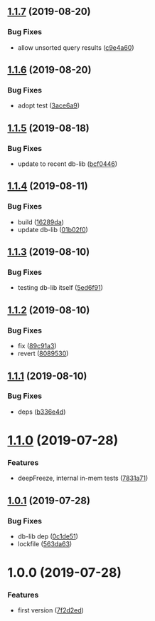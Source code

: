 ## [1.1.7](https://github.com/NaturalCycles/db-dev-lib/compare/v1.1.6...v1.1.7) (2019-08-20)


### Bug Fixes

* allow unsorted query results ([c9e4a60](https://github.com/NaturalCycles/db-dev-lib/commit/c9e4a60))

## [1.1.6](https://github.com/NaturalCycles/db-dev-lib/compare/v1.1.5...v1.1.6) (2019-08-20)


### Bug Fixes

* adopt test ([3ace6a9](https://github.com/NaturalCycles/db-dev-lib/commit/3ace6a9))

## [1.1.5](https://github.com/NaturalCycles/db-dev-lib/compare/v1.1.4...v1.1.5) (2019-08-18)


### Bug Fixes

* update to recent db-lib ([bcf0446](https://github.com/NaturalCycles/db-dev-lib/commit/bcf0446))

## [1.1.4](https://github.com/NaturalCycles/db-dev-lib/compare/v1.1.3...v1.1.4) (2019-08-11)


### Bug Fixes

* build ([16289da](https://github.com/NaturalCycles/db-dev-lib/commit/16289da))
* update db-lib ([01b02f0](https://github.com/NaturalCycles/db-dev-lib/commit/01b02f0))

## [1.1.3](https://github.com/NaturalCycles/db-dev-lib/compare/v1.1.2...v1.1.3) (2019-08-10)


### Bug Fixes

* testing db-lib itself ([5ed6f91](https://github.com/NaturalCycles/db-dev-lib/commit/5ed6f91))

## [1.1.2](https://github.com/NaturalCycles/db-dev-lib/compare/v1.1.1...v1.1.2) (2019-08-10)


### Bug Fixes

* fix ([89c91a3](https://github.com/NaturalCycles/db-dev-lib/commit/89c91a3))
* revert ([8089530](https://github.com/NaturalCycles/db-dev-lib/commit/8089530))

## [1.1.1](https://github.com/NaturalCycles/db-dev-lib/compare/v1.1.0...v1.1.1) (2019-08-10)


### Bug Fixes

* deps ([b336e4d](https://github.com/NaturalCycles/db-dev-lib/commit/b336e4d))

# [1.1.0](https://github.com/NaturalCycles/db-dev-lib/compare/v1.0.1...v1.1.0) (2019-07-28)


### Features

* deepFreeze, internal in-mem tests ([7831a71](https://github.com/NaturalCycles/db-dev-lib/commit/7831a71))

## [1.0.1](https://github.com/NaturalCycles/db-dev-lib/compare/v1.0.0...v1.0.1) (2019-07-28)


### Bug Fixes

* db-lib dep ([0c1de51](https://github.com/NaturalCycles/db-dev-lib/commit/0c1de51))
* lockfile ([563da63](https://github.com/NaturalCycles/db-dev-lib/commit/563da63))

# 1.0.0 (2019-07-28)


### Features

* first version ([7f2d2ed](https://github.com/NaturalCycles/db-dev-lib/commit/7f2d2ed))

